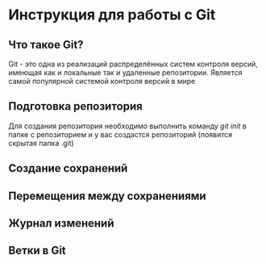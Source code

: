 # Инструкция для работы с Git

## Что такое Git?

Git - это одна из реализаций распределённых систем контроля версий, имеющая как и локальные так и удаленные репозитории. Является самой популярной системой контроля версий в мире

## Подготовка репозитория

Для создания репозитория необходимо выполнить команду _git init_ в папке с репозиторием и у вас создастся репозиторий (появится скрытая папка .git)

## Создание сохранений

## Перемещения между сохранениями

## Журнал изменений

## Ветки в Git
